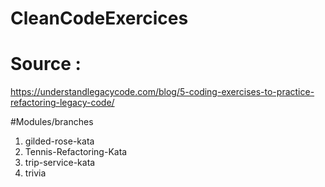 # CleanCodeExercices
# Source :
https://understandlegacycode.com/blog/5-coding-exercises-to-practice-refactoring-legacy-code/

#Modules/branches
1. gilded-rose-kata
2. Tennis-Refactoring-Kata
3. trip-service-kata
4. trivia
